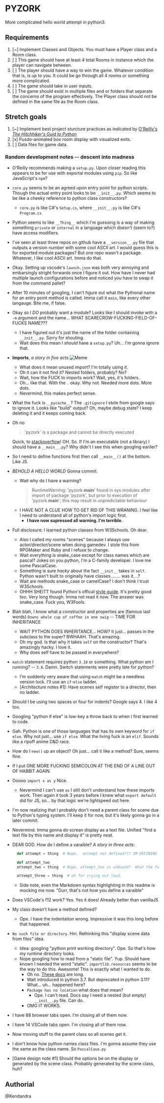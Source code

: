 # PYZORK

More complicated hello world attempt in python3.

## Requirements

1. [~] Implement Classes and Objects. You must have a Player class and a Room class.
2. [ ] This game should have at least 4 total Rooms in instance which the player can navigate between.
3. [ ] The player should have a way to win the game. Whatever condition that is, is up to you. It could be go through all 4 rooms or something more complicated.
4. [ ] The game should take in user inputs.
5. [ ] The game should exist in multiple files and or folders that separate the concerns of the program effectively. The Player class should not be defined in the same file as the Room class.

## Stretch goals

1. [~] Implement best project sturcture practices as indicated by [O'Reilly's _The Hitchhiker's Guid to Python_](https://docs.python-guide.org/writing/structure/)
2. [x] Pusdo-animated box room display with visualized exits.
3. [ ] Data files for game data.

### Random development notes -- descent into madness

* O'Reilly recommends making a `setup.py`.  Upon closer reading this appears to be for use with exportal modules using `pip`.  So like JavaScript's `npm`?
* `core.py` seems to be an agreed upon entry point for python scripts.  Though the actual entry point looks to be `__init__.py`.  Which seems to be like a cheeky reference to python class constructors?
  * `core.py` is like C#'s `Setup.cs`, where `__init__.py` is like C#'s `Program.cs`
* Python seems to like `__Thing__` which I'm guessing is a way of making something `private` or `internal` in a language which doesn't (seem to?) have access modifiers.
* I've seen at least three repos on github have a `__version__.py` file that outputs a version number with some cool ASCII art.  I would guess this is for exported module packages?  But one repo wasn't a package.  Whatever, I like cool ASCII art.  Imma do that.
* Okay.  Setting up vscode's `launch.json` was both very annoying and embarsingly stright forwards once I figure it out.  How have I never had multiple launch configurations before and noticed you have to swap it from the command pallet?
* After 10 minutes of googling, I can't figure out what the Pythonal name for an entry point method is called.  Imma call it `main`, like every other langauge.  Bite me, if false.
* Okay so I *DO* probably want a module?  Looks like I should invoke with a `-m` argument and the name... WHAT SCARECROW-FUCKING-FIELD-OF-FUCKS NAME???
  * I have figured out it's just the name of the folder containing `__init__.py`.  Sorry for shouting.
  * Wait does this mean I _should_ have a `setup.py`?  Uh... I'm gonna ignore that.
* **Imports**, _a story in five acts_ ![Meme](https://iq-inc.com/wp-content/uploads/2021/02/AndyRelativeImports-300x294.jpg)
  * What does it mean unused import?  I'm totally using it.
  * Oh it can it not find it?  Nested folders, probably?  No?
  * Wait, how the FUCK to imports work?  Wait, yes, it's folders.
  * Oh... like that.  With the `.` okay.  Why not.  Needed more dots.  More dots.
  * Nevermind, this makes perfect sense.
* What the fuck is `__pycache__`?  The `.gitignore` I stole from google says to ignore it.  Looks like "build" output?  Oh, maybe debug state?  I keep deleting it and it keeps coming back.
* Oh no
  > 'pyzork' is a package and cannot be directly executed

    Quick, to [stackoverflow](https://stackoverflow.com/questions/4050120/execute-an-installed-python-package-as-a-script)!
    OH.  So.  If I'm an executable (not a library) I should have a `__main__.py`?  Why didn't I see this when googling eariler?
* So I need to define functions first then call `__main__()` at the bottom.  Like JS.
* *BEHOLD A HELLO WORLD*  Gonna commit.
  * Wait why do I have a warning?
    > RuntimeWarning: 'pyzork.__main__' found in sys.modules after import of package 'pyzork', but prior to execution of 'pyzork.__main__'; this may result in unpredictable behaviour
  * I HAVE NOT A CLUE HOW TO GET RID OF THIS WRANING.  I feel like I need to understand all of python's import logic first.
    * **I have now supressed all warning.  I'm terrible.**
* Full disclosure: I learned python classes from W3Schools.  Oh dear.
  * Also I called my rooms "scenes" because I always use actor/director/scene when doing gamedev.  I stole this from RPGMaker and Ruby and I refuse to change.
  * Wait everything is snake_case except for class names which are pascal?  Jokes on you python, I'm a C-family developer.  I love me some PascalCase.
  * Something is sure _hacky_ about the fact `__init__` takes in `self`.  Python wasn't built to originally have classes........ was it....?
  * Wait are methods snake_case or camelCase?  I don't think I trust W3Schools.
  * OHHH SHEITT found Python's offical [style guide](http://www.python.org/dev/peps/pep-0008/).  It's pretty good too.  Very long though.  Imma not read it now.  The answer was snake_case.  Fuck you, W3Fools.
* Blah blah, I know what a constructor and properties are (famous last words)  `Downs whole cup of coffee in one swig` -- TIME FOR INHERITANCE
  * WAIT PYTHON DOES INHERITANCE... HOW?  It just... passes in the subclass to the super?  BWHAAH.  That's amazing.
  * Oh my god.  Is that why it takes `self` on the constructor?  That's amazingly hacky.  I love it.
  * Why does self have to be passed in everywhere?
* `match` statement requires python `3.10` or something.  What python am I running? -- `3.8`.  Damn.  Switch statements were pretty late for python?
  * I'm suddenly very aware that using `match` might be a needless version lock.  I'll use an `if`-`else` ladder.
  * [Architecture notes #1]:  Have scenes self register to a director, then no ladder.
* Should I be using two spaces or four for indents?  Google says 4.  I like 4 too.
* Googling "python if else" is low-key a throw back to when I first learned to code.
* Gah.  Python is one of those languages that has its own keyword for `if else`.  Why not just... use `if else`.  What the living fuck is an `elif`.  Sounds like a ripoff anime D&D race.
* How do I `new()` up an object?  Oh just... call it like a method?  Sure, seems fine.
* If I put ONE MORE FUCKING SEMICOLON AT THE END OF A LINE OUT OF HABBIT AGAIN.
* Ooooo `import x as y`  Nice.
  * Nevermind I can't use `as` I still don't understand how these imports work.  Then again it took 3 years before I knew what `export default` did for JS, so... by that logic we're lightspeed out here.
* I'm now realizing that I probably don't need a parent class for scene due to Python's typing system.  I'll keep it for now, but it's likely gonna go in a later commit.
* Nevermind.  Imma gonna do screan display as a text file.  Unified "find a text file by this name and display it" is pretty neat.
* DEAR GOD.  How do I define a varaible?  _A story in three acts_:
  ```python
    def attempt = thing  # Nope.  attempt not defined??? IM DEFINING IT RIGHT THERE YOU FUCKWIT
  ```

  ```python
    def attempt_two
    attempt_two = thing  # Nope. attempt_two is unbound?  What the fuck does that even mean?
  ```

  ```python
    attempt_three = thing  # oh for crying out loud.
  ```
  * Side note, even the Markdown syntax highlighting in this readme is mocking me now.  "Durr, that's not how you define a varaible"
* Does VSCode's f12 work?  Yes.  Yes it does!  Already better than vanillaJS
* My class doesn't have a method defined?
  * Ope.  I have the indentation wrong.  Impressive it was this long before that happened.
* `No such file or directory`.  Hm.  Rethinking this "display scene data from files" idea.
  * Idea:  googling "python print working directory".  Ope.  So that's how my runtime directory looks.
  * Nope googling how to read from a "static file".  Yup.  Should have known I needed the word "static".  `importlib.resources` seems to be the way to do this.  Awesome!  This is exactly what I wanted to do.
    * Oh no.  [These docs](https://docs.python.org/3.8/library/importlib.html?highlight=importlib#module-importlib.resources) are long.
    * Wait introduced in python 3.7.  But deprecated in python 3.11?  What... uh... happened here?
    * `Package has no location` what does that mean?
      * Ope.  I can't read.  Docs say I need a nested (but empty) `__init__.py` file.  Can do.
    * OMG IT WORKS.
* I have 88 browser tabs open.  I'm closing all of them now.
* I have 14 VSCode tabs open.  I'm closing all of them now.
* Now moving stuff to the parent class so all scenes get it.
* I don't know how python names class files.  I'm gonna assume they use the same as the class name.  So `PascalCase.py`
* [Game design note #1] Should the options be on the display or generated by the scene class.  Probably generated by the scene class, huh?

## Authorial

@Kendandra

